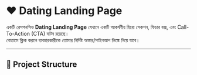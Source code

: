 # ❤️ Dating Landing Page

একটি রেসপনসিভ **Dating Landing Page** যেখানে একটি আকর্ষণীয় হিরো সেকশন, ফিচার বক্স, এবং Call-To-Action (CTA) বাটন রয়েছে।  
বোতামে ক্লিক করলে ব্যবহারকারীকে তোমার নির্দিষ্ট অফার/সাইনআপ লিঙ্কে নিয়ে যাবে।  

---

## 📂 Project Structure

